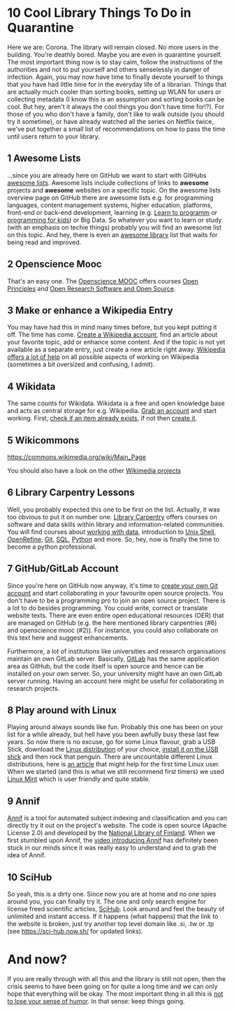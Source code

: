 # 10 Cool Library Things To Do in Quarantine

Here we are: Corona. The library will remain closed. No more users in the building. You're deathly bored. Maybe you are even in quarantine yourself. The most important thing now is to stay calm, follow the instructions of the authorities and not to put yourself and others senselessly in danger of infection. Again, you may now have time to finally devote yourself to things that you have had little time for in the everyday life of a librarian. Things that are actually much cooler than sorting books, setting up WLAN for users or collecting metadata (I know this is an assumption and sorting books can be cool. But hey, aren't it always the cool things you don't have time for!?). For those of you who don't have a family, don't like to walk outside (you should try it sometime), or have already watched all the series on Netflix twice, we've put together a small list of recommendations on how to pass the time until users return to your library.

## 1 Awesome Lists

...since you are already here on GitHub we want to start with GitHubs [awesome lists](https://github.com/sindresorhus/awesome). Awesome lists include collections of links to __awesome__ projects and __awesome__ websites on a specific topic. On the awesome lists overview page on GitHub there are awesome lists e.g. for programming languages, content management systems, higher education, platforms, front-end or back-end development, learning (e.g. [Learn to programm](https://github.com/karlhorky/learn-to-program#readme) or [programming for kids](https://github.com/HollyAdele/awesome-programming-for-kids#readme)) or Big Data. So whatever you want to learn or study (with an emphasis on techie things) probably you will find an awesome list on this topic. And hey, there is even an [awesome library](https://github.com/ubleipzig/awesome-library) list that waits for being read and improved.

## 2 Openscience Mooc

That's an easy one. The [Openscience MOOC](https://opensciencemooc.eu/) offers courses [Open Principles](https://opensciencemooc.eu/modules/open-principles/) and [Open Research Software and Open Source](https://opensciencemooc.eu/modules/open-research-software-and-open-source/).

## 3 Make or enhance a Wikipedia Entry

You may have had this in mind many times before, but you kept putting it off. The time has come. [Create a Wikipedia account](
https://de.wikipedia.org/w/index.php?title=Spezial:Benutzerkonto_anlegen&uselang=en&returnto=Wikipedia%3AHauptseite&returntoquery=), find an article about your favorite topic, add or enhance some content. And if the topic is not yet available as a separate entry, just create a new article right away. [Wikipedia offers a lot of help](https://en.wikipedia.org/wiki/Wikipedia:Introduction) on all possible aspects of working on Wikipedia (sometimes a bit oversized and confusing, I admit).

## 4 Wikidata

The same counts for Wikidata. Wikidata is a free and open knowledge base and acts as central storage for e.g. Wikipedia. [Grab an account](https://www.wikidata.org/w/index.php?title=Special:CreateAccount&returnto=Wikidata%3AMain+Page) and start working. First, [check if an item already exists](https://www.wikidata.org/wiki/Special:Search), if not then [create it](https://www.wikidata.org/wiki/Special:NewItem). 

## 5 Wikicommons


https://commons.wikimedia.org/wiki/Main_Page

You should also have a look on the other [Wikimedia projects](https://wikimediafoundation.org/our-work/wikimedia-projects/)

## 6 Library Carpentry Lessons

Well, you probably expected this one to be first on the list. Actually, it was too obvious to put it on number one. [Library Carpentry](https://librarycarpentry.org/) offers courses on software and data skills within library and information-related communities. You will find courses about [working with data](https://librarycarpentry.org/lc-data-intro/), introduction to [Unix Shell](https://librarycarpentry.org/lc-shell/), [OpenRefine](https://librarycarpentry.org/lc-open-refine/), [Git](https://librarycarpentry.org/lc-git/), [SQL](https://librarycarpentry.org/lc-sql/), [Python](https://librarycarpentry.org/lc-python-intro/) and more. So, hey, now is finally the time to become a python professional.

## 7 GitHub/GitLab Account

Since you're here on GitHub now anyway, it's time to [create your own Git account](https://github.com/join) and start collaborating in your favourite open source projects. You don't have to be a programming pro to join an open source project. There is a lot to do besides programming. You could write, correct or translate website texts. There are even entire open educational resources (OER) that are managed on GitHub (e.g. the here mentioned library carpentries (#6) and openscience mooc (#2)). For instance, you could also collaborate on this text here and suggest enhancements.

Furthermore, a lot of institutions like universities and research organisations maintain an own GitLab server. Basically, [GitLab](https://about.gitlab.com/) has the same application area as GitHub, but the code itself is open source and hence can be installed on your own server. So, your university might have an own GitLab server running. Having an account here might be useful for collaborating in research projects. 


## 8 Play around with Linux

Playing around always sounds like fun. Probably this one has been on your list for a while already, but hell have you been awfully busy these last few years. So now there is no excuse, go for some Linux flavour, grab a USB Stick, download the [Linux distribution](https://distrowatch.com/) of your choice, [install it on the USB stick](https://www.pendrivelinux.com/) and then rock that penguin. There are uncountable different Linux distributions, here is [an article](https://www.techradar.com/best/best-linux-distros) that might help for the first time Linux user. When we started (and this is what we still recommend first timers) we used [Linux Mint](https://linuxmint.com/) which is user friendly and quite stable.

## 9 Annif

[Annif](http://annif.org/) is a tool for automated subject indexing and classification and you can directly try it out on the project's website. The code is open source (Apache License 2.0) and developed by the [National Library of Finland](https://www.kansalliskirjasto.fi/en/). When we first stumbled upon Annif, the [video introducing Annif](https://vimeo.com/212577974) has definitely been stuck in our minds since it was really easy to understand and to grab the idea of Annif.

## 10 SciHub

So yeah, this is a dirty one. Since now you are at home and no one spies around you, you can finally try it. The one and only search engine for license freed scientific articles, [SciHub](https://sci-hub.se/). Look around and feel the beauty of unlimited and instant access. If it happens (what happens) that the link to the website is broken, just try another top level domain like .si, .tw or .tp (see <https://sci-hub.now.sh/> for updated links).

# And now?

If you are really through with all this and the library is still not open, then the crisis seems to have been going on for quite a long time and we can only hope that everything will be okay. The most important thing in all this is [not to lose your sense of humor](https://www.youtube.com/watch?v=SJUhlRoBL8M). In that sense: keep things going.
